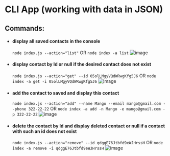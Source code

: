 # CLI App (working with data in JSON)

## Commands:

- #### display all saved contacts in the console
  `node index.js --action="list"` OR `node index -a list`
  ![image](https://i.ibb.co/WGbjfH7/Screenshot-1.png)
- #### display contact by Id or null if the desired contact does not exist
  `node index.js --action="get" --id 05olLMgyVQdWRwgKfg5J6` OR
  `node index -a get -i 05olLMgyVQdWRwgKfg5J6`
  ![image](https://i.ibb.co/162zJN1/Screenshot-2.png)
- #### add the contact to saved and display this contact
  `node index.js --action="add" --name Mango --email mango@gmail.com --phone 322-22-22`
  OR `node index -a add -n Mango -e mango@gmail.com -p 322-22-22`
  ![image](https://i.ibb.co/7k823N7/Screenshot-3.png)
- #### delete the contact by Id and display deleted contact or null if a contact with such an id does not exist
  `node index.js --action="remove" --id qdggE76Jtbfd9eWJHrssH` OR
  `node index -a remove -i qdggE76Jtbfd9eWJHrssH`
  ![image](https://i.ibb.co/5xmyjL4/Screenshot-4.png)
